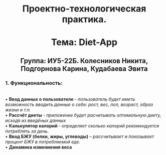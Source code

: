 <h1 align="center"> Проектно-технологическая практика.</h1>
<h1 align="center"> Тема: Diet-App </h1>
<h2 align="center">Группа: ИУ5-22Б. Колесников Никита, Подгорнова Карина, Кудабаева Эвита</h2>
<h3>1.	Функциональность:</h3><br /> 
•	<b>Ввод данных о пользователе </b> - <em>пользователь будет иметь возможность вводить данные о себе: рост, вес, пол, возраст, образ жизни и т.п.</em><br />
•	<b>Рассчёт диеты </b> - <em> приложение будет расчитывать оптимальную диету, исходя из введёных данных</em><br />
•	<b>Калькулятор калорий </b> - <em>определяет сколько калорий рекомендуется потреблять за день.</em><br />
•	<b>Ввод БЖУ (белки, жиры, углеводы)</b> – <em>рассчитывает и показывает процент БЖУ в потребляемой еде.</em><br />
•	<b>Динамика измениения веса</b><br />


